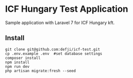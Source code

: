 # ICF Hungary Test Application

Sample application with Laravel 7 for ICF Hungary kft.

## Install
```
git clone git@github.com:defji/icf-test.git
cp .env.example .env  #set database settings
composer install 
npm install
npm run dev
php artisan migrate:fresh --seed
```
